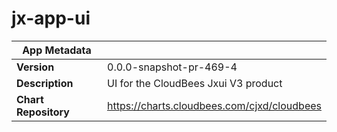 # jx-app-ui

|App Metadata||
|---|---|
| **Version** | 0.0.0-snapshot-pr-469-4 |
| **Description** | UI for the CloudBees Jxui V3 product |
| **Chart Repository** | https://charts.cloudbees.com/cjxd/cloudbees |
